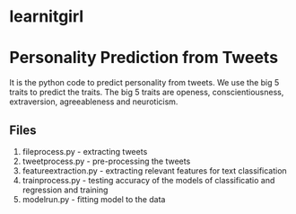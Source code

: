 # learnitgirl
# Personality Prediction from Tweets
It is the python code to predict personality from tweets. We use the big 5 traits to predict the traits. The big 5 traits are openess, conscientiousness, extraversion, agreeableness and neuroticism.
## Files
1. fileprocess.py - extracting tweets
2. tweetprocess.py - pre-processing the tweets
3. featureextraction.py - extracting relevant features for text classification
4. trainprocess.py - testing accuracy of the models of classificatio and regression and training
5. modelrun.py - fitting model to the data
